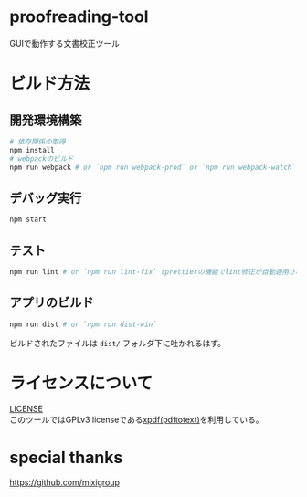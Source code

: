 proofreading-tool
===

GUIで動作する文書校正ツール

# ビルド方法

## 開発環境構築
```bash
# 依存関係の取得
npm install
# webpackのビルド
npm run webpack # or `npm run webpack-prod` or `npm run webpack-watch`
```

## デバッグ実行
```bash
npm start
```

## テスト
```bash
npm run lint # or `npm run lint-fix` (prettierの機能でlint修正が自動適用される)
```

## アプリのビルド
```bash
npm run dist # or `npm run dist-win`
```
ビルドされたファイルは `dist/` フォルダ下に吐かれるはず。

# ライセンスについて
[LICENSE](LICENSE)  
このツールではGPLv3 licenseである[xpdf(pdftotext)](https://www.xpdfreader.com/)を利用している。

# special thanks
https://github.com/mixigroup
